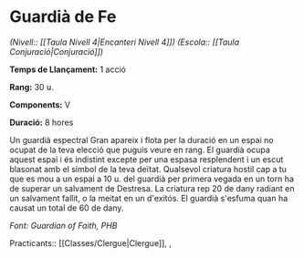 # Guardià de Fe

*(Nivell:: [[Taula Nivell 4|Encanteri Nivell 4]]) (Escola:: [[Taula Conjuració|Conjuració]])*

**Temps de Llançament:** 1 acció

**Rang:** 30 u.

**Components:** V

**Duració:** 8 hores

Un guardià espectral Gran apareix i flota per la duració en un espai no ocupat de la teva elecció que puguis veure en rang. El guardià ocupa aquest espai i és indistint excepte per una espasa resplendent i un escut blasonat amb el símbol de la teva deïtat.
Qualsevol criatura hostil cap a tu que es mou a un espai a 10 u. del guardià per primera vegada en un torn ha de superar un salvament de Destresa. La criatura rep 20 de dany radiant en un salvament fallit, o la meitat en un d'exitós. El guardià s'esfuma quan ha causat un total de 60 de dany.


*Font: Guardian of Faith, PHB*



Practicants:: [[Classes/Clergue|Clergue]], ,